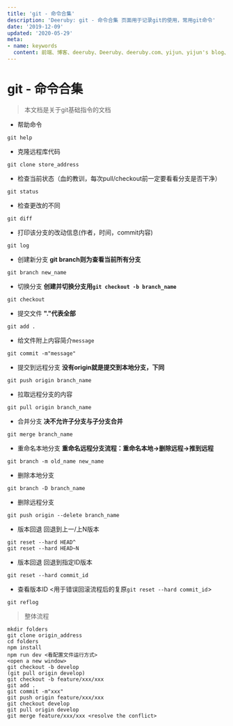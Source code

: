 ```yaml
---
title: 'git - 命令合集'
description: 'Deeruby: git - 命令合集 页面用于记录git的使用，常用git命令'
date: '2019-12-09'
updated: '2020-05-29'
meta:
- name: keywords
  content: 前端、博客、deeruby、Deeruby、deeruby.com、yijun、yijun's blog、git、git命令、常用命令
---
```


# git - 命令合集
> 本文档是关于git基础指令的文档

* 帮助命令
```
git help
```
* 克隆远程库代码
```
git clone store_address
```
* 检查当前状态（血的教训，每次pull/checkout前一定要看看分支是否干净）
```
git status
```
* 检查更改的不同
```
git diff
```
* 打印该分支的改动信息(作者，时间，commit内容)
```
git log
```
* 创建新分支 **git branch则为查看当前所有分支**
```
git branch new_name
```
* 切换分支 **创建并切换分支用`git checkout -b branch_name`**
```
git checkout
```
* 提交文件 **"."代表全部**
```
git add .
```
* 给文件附上内容简介`message`
```
git commit -m"message"
```
* 提交到远程分支 **没有origin就是提交到本地分支，下同**
```
git push origin branch_name
```
* 拉取远程分支的内容
```
git pull origin branch_name
```
* 合并分支 **决不允许子分支与子分支合并**
```
git merge branch_name
```
* 重命名本地分支 **重命名远程分支流程：重命名本地->删除远程->推到远程**
```
git branch -m old_name new_name
```
* 删除本地分支
```
git branch -D branch_name
```
* 删除远程分支
```
git push origin --delete branch_name
```
* 版本回退 回退到上一/上N版本
```
git reset --hard HEAD^
git reset --hard HEAD~N
```
* 版本回退 回退到指定ID版本
```
git reset --hard commit_id
```
* 查看版本ID <用于错误回滚流程后的复原`git reset --hard commit_id`>
```
git reflog
```
> 整体流程
```
mkdir folders
git clone origin_address
cd folders
npm install
npm run dev <看配置文件运行方式>
<open a new window>
git checkout -b develop
(git pull origin develop)
git checkout -b feature/xxx/xxx
git add .
git commit -m"xxx"
git push origin feature/xxx/xxx
git checkout develop
git pull origin develop
git merge feature/xxx/xxx <resolve the conflict>
```
